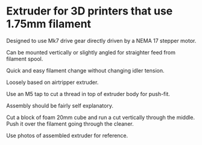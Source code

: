 # Extruder for 3D printers that use 1.75mm filament 

Designed to use Mk7 drive gear directly driven by a NEMA 17 stepper motor.

Can be mounted vertically or slightly angled for straighter feed from filament spool.

Quick and easy filament change without changing idler tension.

Loosely based on airtripper extruder.

Use an M5 tap to cut a thread in top of extruder body for push-fit.

Assembly should be fairly self explanatory.

Cut a block of foam 20mm cube and run a cut vertically through the middle. Push it over the filament going through the cleaner.

Use photos of assembled extruder for reference.
